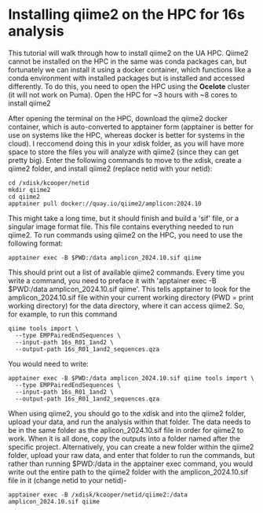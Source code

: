 # Installing qiime2 on the HPC for 16s analysis

This tutorial will walk through how to install qiime2 on the UA HPC. Qiime2 cannot be installed on the HPC in the same was conda packages can, but fortunately we can install it using a docker container, which functions like a conda environment with installed packages but is installed and accessed differently. To do this, you need to open the HPC using the **Ocelote** cluster (it will not work on Puma). Open the HPC for ~3 hours with ~8 cores to install qiime2

After opening the terminal on the HPC, download the qiime2 docker container, which is auto-converted to apptainer form (apptainer is better for use on systems like the HPC, whereas docker is better for systems in the cloud). I reccomend doing this in your xdisk folder, as you will have more space to store the files you will analyze with qiime2 (since they can get pretty big). Enter the following commands to move to the xdisk, create a qiime2 folder, and install qiime2 (replace netid with your netid):
```
cd /xdisk/kcooper/netid
mkdir qiime2
cd qiime2
apptainer pull docker://quay.io/qiime2/amplicon:2024.10
```
This might take a long time, but it should finish and build a 'sif' file, or a singular image format file. This file contains everything needed to run qiime2. To run commands using qiime2 on the HPC, you need to use the following format:
```
apptainer exec -B $PWD:/data amplicon_2024.10.sif qiime
```
This should print out a list of available qiime2 commands. Every time you write a command, you need to preface it with 'apptainer exec -B $PWD:/data amplicon_2024.10.sif qiime'. This tells apptainer to look for the amplicon_2024.10.sif file within your current working directory (PWD = print working directory) for the data directory, where it can access qiime2. So, for example, to run this command
```
qiime tools import \
  --type EMPPairedEndSequences \
  --input-path 16s_R01_1and2 \
  --output-path 16s_R01_1and2_sequences.qza
```
You would need to write:
```
apptainer exec -B $PWD:/data amplicon_2024.10.sif qiime tools import \
  --type EMPPairedEndSequences \
  --input-path 16s_R01_1and2 \
  --output-path 16s_R01_1and2_sequences.qza
```
When using qiime2, you should go to the xdisk and into the qiime2 folder, upload your data, and run the analysis within that folder. The data needs to be in the same folder as the aplicon_2024.10.sif file in order for qiime2 to work. When it is all done, copy the outputs into a folder named after the specific project. Alternatively, you can create a new folder within the qiime2 folder, upload your raw data, and enter that folder to run the commands, but rather than running $PWD:/data in the apptainer exec command, you would write out the entire path to the qiime2 folder with the amplicon_2024.10.sif file in it (change netid to your netid)- 
```
apptainer exec -B /xdisk/kcooper/netid/qiime2:/data amplicon_2024.10.sif qiime
```



